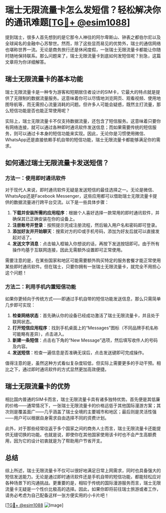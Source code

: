 # 瑞士无限流量卡怎么发短信？轻松解决你的通讯难题[[TG💪+ @esim1088](https://t.me/s/esim1088)]

提到瑞士，很多人首先想到的是它那令人神往的阿尔卑斯山、钟表之都伯尔尼以及全球闻名的金融中心苏黎世。然而，除了这些显而易见的优势外，瑞士的通信网络也堪称世界一流。无论是商务旅行还是休闲度假，一张瑞士无限流量卡都能让你随时随地保持联系。那么问题来了，瑞士无限流量卡到底如何发短信呢？别急，这篇文章将为你详细解答。

## 瑞士无限流量卡的基本功能

瑞士无限流量卡是一种专为游客和短期居住者设计的SIM卡，它最大的特点就是提供了无限制的数据流量服务。这意味着你可以尽情地浏览网页、观看视频、使用地图导航等，而无需担心流量消耗的问题。但许多人可能会疑惑，既然主打流量，那么短信功能是否也能正常使用呢？

实际上，瑞士无限流量卡不仅支持数据流量，还包含了短信服务。这意味着只要你有网络连接，就可以通过各种即时通讯软件发送信息；而如果需要传统的短信服务，则可以通过卡本身的短信功能来实现。因此，无论你是习惯使用微信、WhatsApp还是直接依赖手机自带的短信功能，瑞士无限流量卡都能够满足你的需求。

## 如何通过瑞士无限流量卡发送短信？

### 方法一：使用即时通讯软件

对于现代人来说，即时通讯软件无疑是发送短信的最佳选择之一。无论是微信、WhatsApp还是Facebook Messenger，这些应用都可以借助瑞士无限流量卡提供的数据流量进行跨平台交流。以下是一些具体步骤：

1. **下载并安装所需的应用程序**：根据个人喜好选择一款常用的即时通讯软件，并确保其已正确安装在你的设备上。
2. **注册账号并登录**：按照提示完成注册流程，然后输入用户名和密码即可登录。
3. **添加好友并开始聊天**：搜索对方的ID或手机号码，添加为好友后就可以直接发起对话了。
4. **发送文字消息**：点击输入框输入你想说的话，再按下发送按钮即可。由于所有操作均基于互联网连接，因此无需额外设置即可正常使用。

需要注意的是，在某些国家和地区可能需要额外购买特定的服务套餐才能正常使用某些即时通讯软件。但在瑞士，只要你拥有一张瑞士无限流量卡，就完全不用担心这个问题！

### 方法二：利用手机内置短信功能

如果你更倾向于传统方式——即通过手机自带的短信功能发送信息，那么只需简单几步即可实现：

1. **检查网络状态**：首先确认你的设备已经成功激活了瑞士无限流量卡，并且处于联网状态。
2. **打开短信应用程序**：找到手机桌面上的“Messages”图标（不同品牌手机名称可能略有差异），点击进入。
3. **新建一条短信**：点击右下角的“New Message”选项，然后填写收件人的号码及内容。
4. **发送短信**：检查一遍信息是否准确无误后，点击发送键即可完成操作。

值得注意的是，虽然这种方式看似复杂度较低，但实际上需要更多的手动干预。相比之下，通过即时通讯软件的方式显然更加高效便捷。

## 瑞士无限流量卡的优势

相比国内普通的SIM卡而言，瑞士无限流量卡具有诸多独特优势。首先便是其低廉的价格——通常情况下，一张瑞士无限流量卡的价格远低于其他国际漫游方案；其次则是覆盖面广——几乎涵盖了瑞士全境的主要城市和地区；最后则是灵活性强——用户可以根据自身需求自由选择不同的资费计划。

此外，对于那些经常往返于多个国家之间的商务人士而言，瑞士无限流量卡还能提供无缝切换的功能。也就是说，即使你在其他国家使用该卡时也不会产生高额费用，因为它的设计初衷就是为了帮助用户节省开支。

## 总结

综上所述，瑞士无限流量卡不仅可以很好地满足日常上网需求，同时也具备强大的短信发送能力。无论是通过即时通讯软件还是手机自带的短信功能，都能轻松应对各种场景下的沟通挑战。更重要的是，相较于传统的国际漫游服务而言，瑞士无限流量卡无疑是一个性价比极高的选择。因此，如果你即将前往瑞士旅游或者工作，请务必考虑为自己配备这样一张方便实用的小卡片吧！

[[TG💪+ @esim1088](https://t.me/s/esim1088) ![Image](https://i.postimg.cc/4NQfJmqS/Snipaste-2025-05-13-00-14-12.png)]